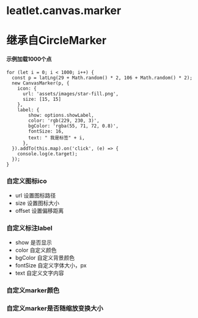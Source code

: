 # leatlet.canvas.marker
# 继承自CircleMarker


#### 示例加载1000个点
```
for (let i = 0; i < 1000; i++) {
  const p = latLng(29 + Math.random() * 2, 106 + Math.random() * 2);
  new CanvasMarker(p, {
    icon: {
      url: 'assets/images/star-fill.png',
      size: [15, 15]
    },
    label: {
        show: options.showLabel,
        color: 'rgb(229, 230, 3)',
        bgColor: 'rgba(55, 71, 72, 0.8)',
        fontSize: 16,
        text: " 我是标签" + i,
      },
  }).addTo(this.map).on('click', (e) => {
    console.log(e.target);
  });
}
```

### 自定义图标ico
- url 设置图标路径
- size 设置图标大小
- offset 设置偏移距离
### 自定义标注label
- show 是否显示
- color 自定义颜色
- bgColor 自定义背景颜色
- fontSize 自定义字体大小，px
- text 自定义文字内容
### 自定义marker颜色
### 自定义marker是否随缩放变换大小
